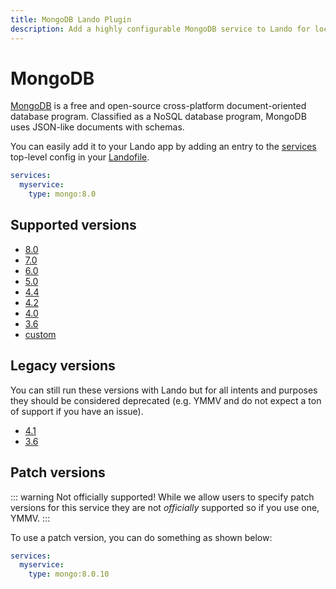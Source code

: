 ```yaml
---
title: MongoDB Lando Plugin
description: Add a highly configurable MongoDB service to Lando for local development with all the power of Docker and Docker Compose.
---
```


# MongoDB

[MongoDB](https://www.mongodb.com/) is a free and open-source cross-platform document-oriented database program. Classified as a NoSQL database program, MongoDB uses JSON-like documents with schemas.

You can easily add it to your Lando app by adding an entry to the [services](https://docs.lando.dev/services/lando-3.html) top-level config in your [Landofile](https://docs.lando.dev/landofile/).

```yaml
services:
  myservice:
    type: mongo:8.0
```

## Supported versions

*   [8.0](https://hub.docker.com/_/mongo/tags?name=8.0.)
*   [7.0](https://hub.docker.com/_/mongo/tags?name=7.0.)
*   [6.0](https://hub.docker.com/_/mongo/tags?name=6.0.)
*   [5.0](https://hub.docker.com/r/bitnamilegacy/mongodb/tags?name=5.0.)
*   [4.4](https://hub.docker.com/r/bitnamilegacy/mongodb/tags?name=4.4.)
*   [4.2](https://hub.docker.com/r/bitnamilegacy/mongodb/tags?name=4.2.)
*   [4.0](https://hub.docker.com/r/bitnamilegacy/mongodb/tags?name=4.0.)
*   [3.6](https://hub.docker.com/r/bitnamilegacy/mongodb/tags?name=3.7.)
*   [custom](https://docs.lando.dev/services/lando-3.html#overrides)

## Legacy versions

You can still run these versions with Lando but for all intents and purposes they should be considered deprecated (e.g. YMMV and do not expect a ton of support if you have an issue).

*   [4.1](https://hub.docker.com/r/bitnamilegacy/mongodb)
*   [3.6](https://hub.docker.com/r/bitnamilegacy/mongodb)

## Patch versions

::: warning Not officially supported!
While we allow users to specify patch versions for this service they are not *officially* supported so if you use one, YMMV.
:::

To use a patch version, you can do something as shown below:

```yaml
services:
  myservice:
    type: mongo:8.0.10
```

